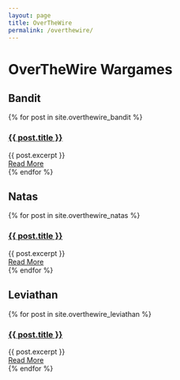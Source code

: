 ```yaml
---
layout: page
title: OverTheWire
permalink: /overthewire/
---
```


# OverTheWire Wargames

## Bandit
<div class="posts">
  {% for post in site.overthewire_bandit %}
    <article class="post">
      <h3><a href="{{ site.baseurl }}{{ post.url }}">{{ post.title }}</a></h3>
      <div class="entry">
        {{ post.excerpt }}
      </div>
      <a href="{{ site.baseurl }}{{ post.url }}" class="read-more">Read More</a>
    </article>
  {% endfor %}
</div>

## Natas
<div class="posts">
  {% for post in site.overthewire_natas %}
    <article class="post">
      <h3><a href="{{ site.baseurl }}{{ post.url }}">{{ post.title }}</a></h3>
      <div class="entry">
        {{ post.excerpt }}
      </div>
      <a href="{{ site.baseurl }}{{ post.url }}" class="read-more">Read More</a>
    </article>
  {% endfor %}
</div>

## Leviathan
<div class="posts">
  {% for post in site.overthewire_leviathan %}
    <article class="post">
      <h3><a href="{{ site.baseurl }}{{ post.url }}">{{ post.title }}</a></h3>
      <div class="entry">
        {{ post.excerpt }}
      </div>
      <a href="{{ site.baseurl }}{{ post.url }}" class="read-more">Read More</a>
    </article>
  {% endfor %}
</div> 
